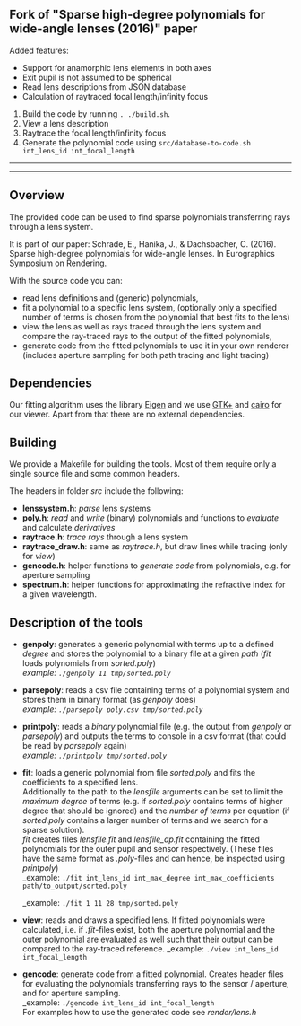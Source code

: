 Fork of "Sparse high-degree polynomials for wide-angle lenses (2016)" paper
------------------------

Added features:

- Support for anamorphic lens elements in both axes
- Exit pupil is not assumed to be spherical
- Read lens descriptions from JSON database
- Calculation of raytraced focal length/infinity focus

1. Build the code by running ```. ./build.sh```.
2. View a lens description
3. Raytrace the focal length/infinity focus
3. Generate the polynomial code using ```src/database-to-code.sh int_lens_id int_focal_length```


------------------------
------------------------

Overview
------------------------
The provided code can be used to find sparse polynomials transferring rays through a lens system.

It is part of our paper:
Schrade, E., Hanika, J., & Dachsbacher, C. (2016). Sparse high-degree polynomials for wide-angle lenses. In Eurographics Symposium on Rendering.

With the source code you can:

- read lens definitions and (generic) polynomials,
- fit a polynomial to a specific lens system, 
  (optionally only a specified number of terms is chosen from the polynomial
  that best fits to the lens)
- view the lens as well as rays traced through the lens system and compare the
  ray-traced rays to the output of the fitted polynomials,
- generate code from the fitted polynomials to use it in your own renderer
  (includes aperture sampling for both path tracing and light tracing)

Dependencies
------------------------
Our fitting algorithm uses the library [Eigen](http://eigen.tuxfamily.org) and
we use [GTK+](http://www.gtk.org/) and [cairo](https://www.cairographics.org/)
for our viewer. Apart from that there are no external dependencies.


Building
------------------------
We provide a Makefile for building the tools. Most of them require only a single
source file and some common headers.

The headers in folder _src_ include the following:

- __lenssystem.h__: _parse_ lens systems
- __poly.h__: _read_ and _write_ (binary) polynomials and functions to _evaluate_ and
  calculate _derivatives_
- __raytrace.h__: _trace rays_ through a lens system
- __raytrace_draw.h__: same as _raytrace.h_, but draw lines while tracing (only
  for _view_)
- __gencode.h__: helper functions to _generate code_ from polynomials, e.g. for
  aperture sampling
- __spectrum.h__: helper functions for approximating the refractive index for a
  given wavelength.

Description of the tools
------------------------
- __genpoly__: generates a generic polynomial with terms up to a defined _degree_
    and stores the polynomial to a binary file at a given _path_
    (_fit_ loads polynomials from _sorted.poly_)  
    _example: ```./genpoly 11 tmp/sorted.poly```_
- __parsepoly__: reads a csv file containing terms of a polynomial system and
    stores them in binary format (as _genpoly_ does)  
    _example: ```./parsepoly poly.csv tmp/sorted.poly```_
- __printpoly__: reads a _binary_ polynomial file (e.g. the output from _genpoly_
    or _parsepoly_) and outputs the terms to console in a csv format (that could
    be read by _parsepoly_ again)  
    _example: ```./printpoly tmp/sorted.poly```_
- __fit__: loads a generic polynomial from file _sorted.poly_ and fits the
    coefficients to a specified lens.  
    Additionally to the path to the _lensfile_ arguments can be set to limit
    the _maximum degree_ of terms (e.g. if _sorted.poly_ contains terms of higher
    degree that should be ignored) and the _number of terms_ per equation (if 
    _sorted.poly_ contains a larger number of terms and we search for a sparse
    solution).  
    _fit_ creates files _lensfile.fit_ and _lensfile\_ap.fit_ containing the
    fitted polynomials for the outer pupil and sensor respectively. (These files
    have the same format as _.poly_-files and can hence, be inspected using
    _printpoly_)  
    _example: ```./fit int_lens_id int_max_degree int_max_coefficients path/to_output/sorted.poly```
    
    _example: ```./fit 1 11 28 tmp/sorted.poly```
- __view__: reads and draws a specified lens. If fitted polynomials were calculated,
    i.e. if _.fit_-files exist, both the aperture polynomial and the outer polynomial
    are evaluated as well such that their output can be compared to the ray-traced
    reference.
    _example: ```./view int_lens_id int_focal_length```
- __gencode__: generate code from a fitted polynomial. Creates header files for
    evaluating the polynomials transferring rays to the sensor / aperture, and
    for aperture sampling.  
    _example: ```./gencode int_lens_id int_focal_length```  
    For examples how to use the generated code see _render/lens.h_
